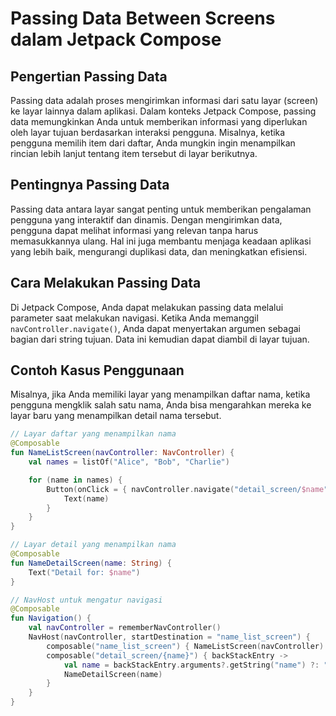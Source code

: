 # Passing Data Between Screens dalam Jetpack Compose

## Pengertian Passing Data

Passing data adalah proses mengirimkan informasi dari satu layar (screen) ke layar lainnya dalam aplikasi. Dalam konteks Jetpack Compose, passing data memungkinkan Anda untuk memberikan informasi yang diperlukan oleh layar tujuan berdasarkan interaksi pengguna. Misalnya, ketika pengguna memilih item dari daftar, Anda mungkin ingin menampilkan rincian lebih lanjut tentang item tersebut di layar berikutnya.

## Pentingnya Passing Data

Passing data antara layar sangat penting untuk memberikan pengalaman pengguna yang interaktif dan dinamis. Dengan mengirimkan data, pengguna dapat melihat informasi yang relevan tanpa harus memasukkannya ulang. Hal ini juga membantu menjaga keadaan aplikasi yang lebih baik, mengurangi duplikasi data, dan meningkatkan efisiensi.

## Cara Melakukan Passing Data

Di Jetpack Compose, Anda dapat melakukan passing data melalui parameter saat melakukan navigasi. Ketika Anda memanggil `navController.navigate()`, Anda dapat menyertakan argumen sebagai bagian dari string tujuan. Data ini kemudian dapat diambil di layar tujuan.

## Contoh Kasus Penggunaan

Misalnya, jika Anda memiliki layar yang menampilkan daftar nama, ketika pengguna mengklik salah satu nama, Anda bisa mengarahkan mereka ke layar baru yang menampilkan detail nama tersebut.

```kotlin
// Layar daftar yang menampilkan nama
@Composable
fun NameListScreen(navController: NavController) {
    val names = listOf("Alice", "Bob", "Charlie")

    for (name in names) {
        Button(onClick = { navController.navigate("detail_screen/$name") }) {
            Text(name)
        }
    }
}

// Layar detail yang menampilkan nama
@Composable
fun NameDetailScreen(name: String) {
    Text("Detail for: $name")
}

// NavHost untuk mengatur navigasi
@Composable
fun Navigation() {
    val navController = rememberNavController()
    NavHost(navController, startDestination = "name_list_screen") {
        composable("name_list_screen") { NameListScreen(navController) }
        composable("detail_screen/{name}") { backStackEntry ->
            val name = backStackEntry.arguments?.getString("name") ?: ""
            NameDetailScreen(name)
        }
    }
}
```
